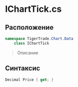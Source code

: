 
# IChartTick.cs
## Расположение
```csharp
namespace TigerTrade.Chart.Data  
    class IChartTick
```

> Описание

## Синтаксис
```csharp
Decimal Price { get; }
```
